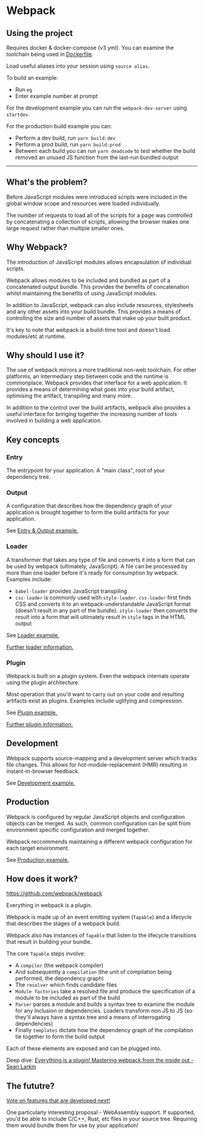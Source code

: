# Webpack

## Using the project

Requires docker & docker-compose (v3 yml). You can examine the toolchain being used in [Dockerfile](Dockerfile).

Load useful aliases into your session using `source alias`.

To build an example:

   * Run `eg`
   * Enter example number at prompt

For the development example you can run the `webpack-dev-server` using `startdev`.

For the production build example you can:

   * Perform a dev build, run `yarn build:dev`
   * Perform a prod build, run `yarn build:prod`
   * Between each build you can run `yarn deadcode` to test whether the build removed an unused JS function from the last-run bundled output

<hr />

## What's the problem?

Before JavaScript modules were introduced scripts were included in the global window scope and resources were loaded individually.

The number of requests to load all of the scripts for a page was controlled by concatenating a collection of scripts, allowing the browser makes one large request rather than multiple smaller ones.

## Why Webpack?

The introduction of JavaScript modules allows encapsulation of individual scripts.

Webpack allows modules to be included and bundled as part of a concatenated output bundle. This provides the benefits of concatenation whilst maintaining the benefits of using JavaScript modules.

In addition to JavaScript, webpack can also include resources, stylesheets and any other assets into your build bundle. This provides a means of controlling the size and number of assets that make up your built product.

It's key to note that webpack is a build-time tool and doesn't load modules/etc at runtime.

## Why should I use it?

The use of webpack mirrors a more traditional non-web toolchain. For other platforms, an intermediary step between code and the runtime is commonplace. Webpack provides that interface for a web application. It provides a means of determining what goes into your build artifact, optimising the artifact, transpiling and many more.

In addition to the control over the build artifacts, webpack also provides a useful interface for bringing together the increasing number of tools involved in building a web application.

## Key concepts

### Entry

The entrypoint for your application. A "main class", root of your dependency tree.

### Output

A configuration that describes how the dependency graph of your application is brought together to form the build artifacts for your application.

See [Entry & Output example.](src/app/1.entryoutput)

### Loader 

A transformer that takes any type of file and converts it into a form that can be used by webpack (ultimately, JavaScript). A file can be processed by more than one loader before it's ready for consumption by webpack. Examples include:

   * `babel-loader` provides JavaScript transpiling
   * `css-loader` is commonly used with `style-loader`. `css-loader` first finds CSS and converts it to an webpack-understandable JavaScript format (doesn't result in any part of the bundle). `style-loader` then converts the result into a form that will ultimately result in `style` tags in the HTML output


See [Loader example.](src/app/2.loader)

[Further loader information.](https://webpack.js.org/loaders/)

### Plugin

Webpack is built on a plugin system. Even the webpack internals operate using the plugin architecture.

Most operation that you'd want to carry out on your code and resulting artifacts exist as plugins. Examples include uglifying and compression.

See [Plugin example.](src/app/3.plugin)

[Further plugin information.](https://webpack.js.org/plugins/)

## Development

Webpack supports source-mapping and a development server which tracks file changes. This allows for hot-module-replacement (HMR) resulting in instant-in-browser feedback.

See [Development example.](src/app/4.development)

## Production

Webpack is configured by regular JavaScript objects and configuration objects can be merged. As such, common configuration can be split from environment specific configuration and merged together. 

Webpack reccommends maintaining a different webpack configuration for each target environment.

See [Production example.](src/app/5.production)

## How does it work?

https://github.com/webpack/webpack

Everything in webpack is a plugin.

Webpack is made up of an event emitting system (`Tapable`) and a lifecycle that describes the stages of a webpack build.

Webpack also has instances of `Tapable` that listen to the lifecycle transitions that result in building your bundle.

The core `Tapable` steps involve:

   * A `compiler` (the webpack compiler) 
   * And subsequently a `compilation` (the unit of compilation being performed, the dependency graph)
   * The `resolver` which finds candidate files
   * `Module factories` take a resolved file and produce the specification of a module to be included as part of the build
   * `Parser` parses a module and builds a syntax tree to examine the module for any inclusion or dependencies. Loaders transform non JS to JS (so they'll always have a syntax tree and a means of interrogating dependencies)
   * Finally `templates` dictate how the dependency graph of the compilation tie together to form the build output

Each of these elements are exposed and can be plugged into.

Deep dive: [Everything is a plugin! Mastering webpack from the inside out - Sean Larkin](https://www.youtube.com/watch?v=4tQiJaFzuJ8)

## The fututre?

[Vote on features that are developed next!](https://webpack.js.org/loaders/)

One particularly interesting proposal - WebAssembly support. If supported, you'd be able to include C/C++, Rust, etc files in your source tree. Requiring them would bundle them for use by your application!
